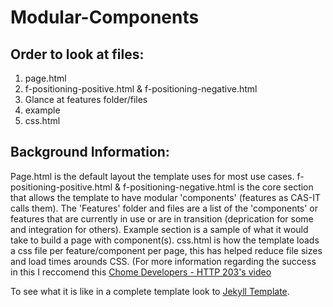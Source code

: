 # Modular-Components

## Order to look at files:
1) page.html
2) f-positioning-positive.html & f-positioning-negative.html
3) Glance at features folder/files
4) example
5) css.html

## Background Information:
Page.html is the default layout the template uses for most use cases.
f-positioning-positive.html & f-positioning-negative.html is the core section that allows the template to have modular 'components' (features as CAS-IT calls them).
The 'Features' folder and files are a list of the 'components' or features that are currently in use or are in transition (deprication for some and integration for others).
Example section is a sample of what it would take to build a page with component(s).
css.html is how the template loads a css file per feature/component per page, this has helped reduce file sizes and load times arounds CSS. (For more information regarding the success in this I reccomend this [Chome Developers - HTTP 203's video](https://youtu.be/3sMflOp5kiQ)


To see what it is like in a complete template look to [Jekyll Template](https://github.com/Gruffel/Jekyll-Template).
